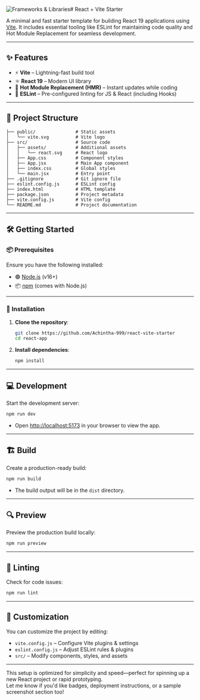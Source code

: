 ![Frameworks & Libraries](https://skillicons.dev/icons?i=react,vite)#  React + Vite Starter  


A minimal and fast starter template for building React 19 applications using [Vite](https://vitejs.dev/). It includes essential tooling like ESLint for maintaining code quality and Hot Module Replacement for seamless development.

---

## ✨ Features

- ⚡ **Vite** – Lightning-fast build tool
- ⚛️ **React 19** – Modern UI library
- 🔁 **Hot Module Replacement (HMR)** – Instant updates while coding
- 🧹 **ESLint** – Pre-configured linting for JS & React (including Hooks)

---

## 📁 Project Structure

```
├── public/               # Static assets
│   └── vite.svg          # Vite logo
├── src/                  # Source code
│   ├── assets/           # Additional assets
│   │   └── react.svg     # React logo
│   ├── App.css           # Component styles
│   ├── App.jsx           # Main App component
│   ├── index.css         # Global styles
│   └── main.jsx          # Entry point
├── .gitignore            # Git ignore file
├── eslint.config.js      # ESLint config
├── index.html            # HTML template
├── package.json          # Project metadata
├── vite.config.js        # Vite config
└── README.md             # Project documentation
```

---

## 🛠️ Getting Started

### 📦 Prerequisites

Ensure you have the following installed:

- 🟢 [Node.js](https://nodejs.org/) (v16+)
- 📦 [npm](https://www.npmjs.com/) (comes with Node.js)

---

### 🚀 Installation

1. **Clone the repository**:
   ```bash
   git clone https://github.com/Achintha-999/react-vite-starter
   cd react-app
   ```

2. **Install dependencies**:
   ```bash
   npm install
   ```

---

## 💻 Development

Start the development server:
```bash
npm run dev
```

- Open [http://localhost:5173](http://localhost:5173) in your browser to view the app.

---

## 🏗️ Build

Create a production-ready build:
```bash
npm run build
```

- The build output will be in the `dist` directory.

---

## 🔍 Preview

Preview the production build locally:
```bash
npm run preview
```

---

## 🧪 Linting

Check for code issues:
```bash
npm run lint
```

---

## 🧰 Customization

You can customize the project by editing:

- `vite.config.js` – Configure Vite plugins & settings  
- `eslint.config.js` – Adjust ESLint rules & plugins  
- `src/` – Modify components, styles, and assets  

---

This setup is optimized for simplicity and speed—perfect for spinning up a new React project or rapid prototyping.  
Let me know if you'd like badges, deployment instructions, or a sample screenshot section too!
